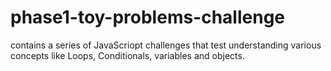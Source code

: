 # phase1-toy-problems-challenge
contains a series of JavaScriopt challenges that test understanding various concepts like Loops, Conditionals, variables and objects.
